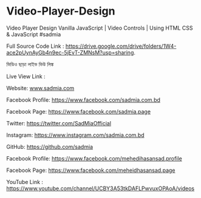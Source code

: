 # Video-Player-Design
Video Player Design Vanilla JavaScript | Video Controls | Using HTML CSS &amp; JavaScript #sadmia

Full Source Code Link : https://drive.google.com/drive/folders/1W4-ace2pUynAyGb4n9ec-5jEvT-ZMNsM?usp=sharing.

ভিডিও ছাড়া লাইভ ভিউ লিঙ্ক

Live View Link : 

Website: www.sadmia.com

Facebook Profile: https://www.facebook.com/sadmia.com.bd

Facebook Page: https://www.facebook.com/sadmia.page

Twitter: https://twitter.com/SadMiaOfficial

Instagram: https://www.instagram.com/sadmia.com.bd

GitHub: https://github.com/sadmia

Facebook Profile: https://www.facebook.com/mehedihasansad.profile

Facebook Page: https://www.facebook.com/meheidhasansad.page

YouTube Link : https://www.youtube.com/channel/UCBY3A53tkDAFLPwvuxOPAoA/videos
